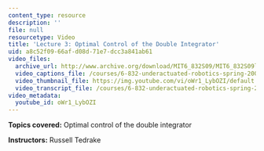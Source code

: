 ```yaml
---
content_type: resource
description: ''
file: null
resourcetype: Video
title: 'Lecture 3: Optimal Control of the Double Integrator'
uid: a8c52f09-66af-d08d-71e7-dcc3a841ab61
video_files:
  archive_url: http://www.archive.org/download/MIT6_832S09/MIT6_832S09lec03_300k.mp4
  video_captions_file: /courses/6-832-underactuated-robotics-spring-2009/4324889d26615cf1b2f05a7b3c203aaf_oWr1_LybOZI.vtt
  video_thumbnail_file: https://img.youtube.com/vi/oWr1_LybOZI/default.jpg
  video_transcript_file: /courses/6-832-underactuated-robotics-spring-2009/9d01e98d728027ae1e912c170a87be79_oWr1_LybOZI.pdf
video_metadata:
  youtube_id: oWr1_LybOZI
---
```


**Topics covered:** Optimal control of the double integrator

**Instructors:** Russell Tedrake